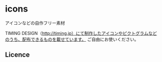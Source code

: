 # icons
アイコンなどの自作フリー素材

TIMING DESIGN（http://timing.jp）にて制作したアイコンやピクトグラムなどのうち、配布できるものを載せています。
ご自由にお使いください。

## Licence

